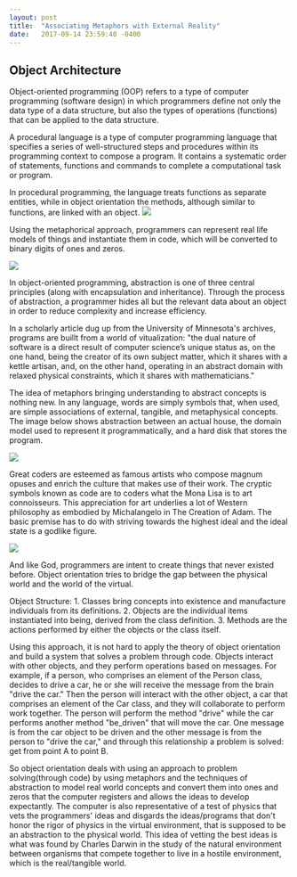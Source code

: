 ```yaml
---
layout: post
title:  "Associating Metaphors with External Reality"
date:   2017-09-14 23:59:40 -0400
---
```


## Object Architecture 
Object-oriented programming (OOP) refers to a type of computer programming (software design) in which programmers define not only the data type of a data structure, but also the types of operations (functions) that can be applied to the data structure.

A procedural language is a type of computer programming language that specifies a series of well-structured steps and procedures within its programming context to compose a program. It contains a systematic order of statements, functions and commands to complete a computational task or program.

In procedural programming, the language treats functions as separate entities, while in object orientation the methods, although similar to functions, are linked with an object.
![](https://image.slidesharecdn.com/oop-120229105157-phpapp02/95/object-oriented-concept-13-728.jpg?cb=1330513070)


Using the metaphorical approach, programmers can represent real life models of things and instantiate them in code, which will be converted to binary digits of ones and zeros.

![](https://content-static.upwork.com/blog/uploads/sites/3/2015/05/05193125/Intro-object-oriented-programming.png)

In object-oriented programming, abstraction is one of three central principles (along with encapsulation and inheritance). Through the process of abstraction, a programmer hides all but the relevant data about an object in order to reduce complexity and increase efficiency.

In a scholarly article dug up from the University of Minnesota's archives, programs are buillt from a world of vitualization: "the dual nature of software is a direct result of computer science’s unique status as, on
the  one  hand,  being  the  creator  of  its  own  subject  matter,  which  it  shares  with  a  kettle
artisan,  and,  on  the  other  hand,  operating  in  an  abstract  domain  with  relaxed  physical
constraints, which it shares with mathematicians."

The idea of metaphors bringing understanding to abstract concepts is nothing new.  In any language, words are simply symbols that, when used, are simple associations of external, tangible, and metaphysical concepts.  The image below shows abstraction between an actual house, the domain model used to represent it programmatically, and a hard disk that stores the program.

![](http://www.geo.upm.es/postgrado/CarlosLopez/materiales/cursos/www.ncgia.ucsb.edu/giscc/units/u051/figures/figure12.gif)

Great coders are esteemed as famous artists who compose magnum opuses and enrich the culture that makes use of their work.  The cryptic symbols known as code are to coders what the Mona Lisa is to art connoisseurs.  This appreciation for art underlies a lot of Western philosophy as embodied by Michalangelo in The Creation of Adam.  The basic premise has to do with striving towards the highest ideal and the ideal state is a godlike figure.

![](https://rlv.zcache.com/creation_of_adam_by_michelangelo_postcard-r981326dfbe614ad18af826e41a85c6a5_vgbaq_8byvr_630.jpg?view_padding=%5B285%2C0%2C285%2C0%5D)

And like God, programmers are intent to create things that never existed before.  Object orientation tries to bridge the gap between the physical world and the world of the virtual.

Object Structure:
		1. Classes bring concepts into existence and manufacture individuals from its definitions.
		2. Objects are the individual items instantiated into being, derived from the class definition.
		3. Methods are the actions performed by either the objects or the class itself.

Using this approach, it is not hard to apply the theory of object orientation and build a system that solves a problem through code.  Objects interact with other objects, and they perform operations based on messages.  For example, if a person, who comprises an element of the Person class, decides to drive a car, he or she will receive the message from the brain "drive the car."  Then the person will interact with the other object, a car that comprises an element of the Car class, and they will collaborate to perform work together.  The person will perform the method "drive" while the car performs another method "be_driven" that will move the car.
One message is from the car object to be driven and the other message is from the person to "drive the car," and through this relationship a problem is solved: get from point A to point B.

So object orientation deals with using an approach to problem solving(through code) by  using metaphors and the techniques of abstraction to model real world concepts and convert them into  ones and zeros that the computer registers and allows the ideas to develop expectantly.  The computer is also representative of a test of physics that vets the programmers' ideas and disgards the ideas/programs that don't honor the rigor of physics in the virtual environment, that is supposed to be an abstraction to the physical world.  This idea of vetting the best ideas is what was found by Charles Darwin in the study of the natural environment between organisms that compete together to live in a hostile environment, which is the real/tangible world.

 



